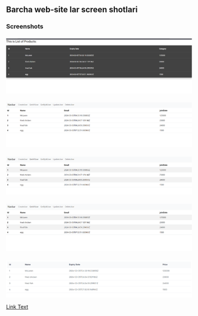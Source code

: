 ## Barcha web-site lar screen shotlari
### Screenshots
###
![Screenshot 1](/image1.png)
###
![Screenshot 2](/image2.png)
###
![Screenshot 3](/image3.png)
###
![Screenshot 4](/image4.png)
###
![Screenshot 5](/image5.png)

[Link Text]([https://www.example.com](https://github.com/IConanEdogawa/ProductComparisionAPI))
